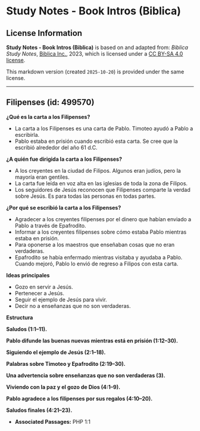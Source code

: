 # Study Notes - Book Intros (Biblica)

## License Information

**Study Notes - Book Intros (Biblica)** is based on and adapted from: _Biblica Study Notes_, [Biblica Inc.](https://www.biblica.com/), 2023, which is licensed under a [CC BY-SA 4.0 license](https://creativecommons.org/licenses/by-sa/4.0/legalcode.en).

This markdown version (created `2025-10-20`) is provided under the same license.



--------------------------------

## Filipenses (id: 499570)

**¿Qué es la carta a los Filipenses?**

* La carta a los Filipenses es una carta de Pablo. Timoteo ayudó a Pablo a escribirla.
* Pablo estaba en prisión cuando escribió esta carta. Se cree que la escribió alrededor del año 61 d.C.

**¿A quién fue dirigida la carta a los Filipenses?**

* A los creyentes en la ciudad de Filipos. Algunos eran judíos, pero la mayoría eran gentiles.
* La carta fue leída en voz alta en las iglesias de toda la zona de Filipos.
* Los seguidores de Jesús reconocen que Filipenses comparte la verdad sobre Jesús. Es para todas las personas en todas partes.

**¿Por qué se escribió la carta a los Filipenses?**

* Agradecer a los creyentes filipenses por el dinero que habían enviado a Pablo a través de Epafrodito.
* Informar a los creyentes filipenses sobre cómo estaba Pablo mientras estaba en prisión.
* Para oponerse a los maestros que enseñaban cosas que no eran verdaderas.
* Epafrodito se había enfermado mientras visitaba y ayudaba a Pablo. Cuando mejoró, Pablo lo envió de regreso a Filipos con esta carta.

**Ideas principales**

* Gozo en servir a Jesús.
* Pertenecer a Jesús.
* Seguir el ejemplo de Jesús para vivir.
* Decir no a enseñanzas que no son verdaderas.

**Estructura**

**Saludos (1:1–11\).**

**Pablo difunde las buenas nuevas mientras está en prisión (1:12–30\).**

**Siguiendo el ejemplo de Jesús (2:1–18\).**

**Palabras sobre Timoteo y Epafrodito (2:19–30\).**

**Una advertencia sobre enseñanzas que no son verdaderas (3\).**

**Viviendo con la paz y el gozo de Dios (4:1–9\).**

**Pablo agradece a los filipenses por sus regalos (4:10–20\).**

**Saludos finales (4:21–23\).**

* **Associated Passages:** PHP 1:1

